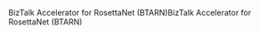 <span data-ttu-id="5fe54-101">BizTalk Accelerator for RosettaNet (BTARN)</span><span class="sxs-lookup"><span data-stu-id="5fe54-101">BizTalk Accelerator for RosettaNet (BTARN)</span></span>
